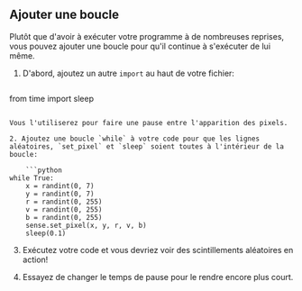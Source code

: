 ## Ajouter une boucle

Plutôt que d'avoir à exécuter votre programme à de nombreuses reprises, vous pouvez ajouter une boucle pour qu'il continue à s'exécuter de lui même.

1. D'abord, ajoutez un autre `import` au haut de votre fichier:
    
    ```python
from time import sleep
```

Vous l'utiliserez pour faire une pause entre l'apparition des pixels.

2. Ajoutez une boucle `while` à votre code pour que les lignes aléatoires, `set_pixel` et `sleep` soient toutes à l'intérieur de la boucle:
    
    ```python
while True:
    x = randint(0, 7)
    y = randint(0, 7)
    r = randint(0, 255)
    v = randint(0, 255)
    b = randint(0, 255)
    sense.set_pixel(x, y, r, v, b)
    sleep(0.1)
```

3. Exécutez votre code et vous devriez voir des scintillements aléatoires en action!

4. Essayez de changer le temps de pause pour le rendre encore plus court.